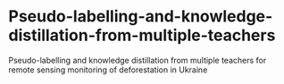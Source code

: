 # Pseudo-labelling-and-knowledge-distillation-from-multiple-teachers
Pseudo-labelling and knowledge distillation from multiple teachers for remote sensing monitoring of deforestation in Ukraine
